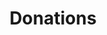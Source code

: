 ---
layout: category
category: donations
title: Donations
description: Donating is the act of giving money, goods, services, or time to support a cause, organization, or individual in need. Donations can make a significant impact on the lives of those in need and can support a wide range of charitable activities. Whether you are an individual, corporation, foundation, or government, donating can be a meaningful way to make a difference in the world. Explore our resources to learn more about donating and how you can get involved.
permalink: /donations/
---
